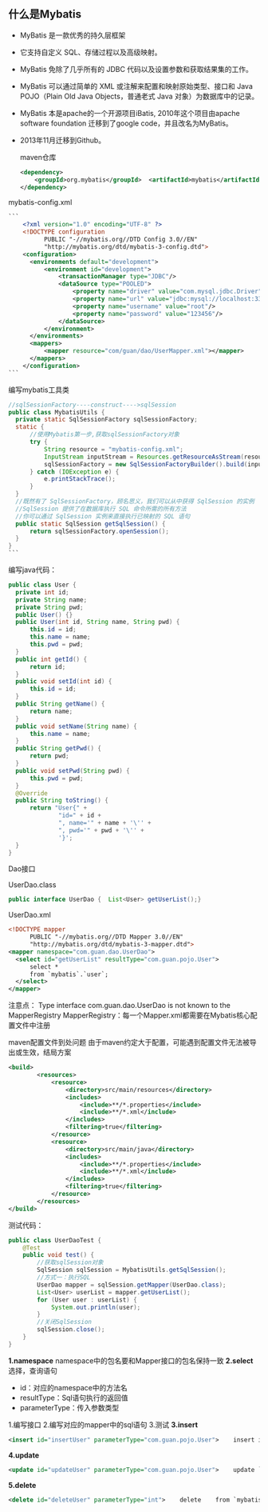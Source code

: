## 什么是Mybatis

- MyBatis 是一款优秀的持久层框架

- 它支持自定义 SQL、存储过程以及高级映射。

- MyBatis 免除了几乎所有的 JDBC 代码以及设置参数和获取结果集的工作。

- MyBatis 可以通过简单的 XML 或注解来配置和映射原始类型、接口和 Java POJO（Plain Old Java Objects，普通老式 Java 对象）为数据库中的记录。

- MyBatis 本是apache的一个开源项目iBatis, 2010年这个项目由apache software foundation 迁移到了google code，并且改名为MyBatis。

- 2013年11月迁移到Github。

  maven仓库

  ```xml
  <dependency>  
      <groupId>org.mybatis</groupId>  <artifactId>mybatis</artifactId>  <version>3.5.7</version>
  </dependency>
  ```

mybatis-config.xml

~~~xml
```
    <?xml version="1.0" encoding="UTF-8" ?>
    <!DOCTYPE configuration
          PUBLIC "-//mybatis.org//DTD Config 3.0//EN"
          "http://mybatis.org/dtd/mybatis-3-config.dtd">
    <configuration>
      <environments default="development">
          <environment id="development">
              <transactionManager type="JDBC"/>
              <dataSource type="POOLED">
                  <property name="driver" value="com.mysql.jdbc.Driver"/>
                  <property name="url" value="jdbc:mysql://localhost:3306/mybatis?useSSL=true&amp;useUnicode=true&amp;characterEncoding=utf-8"/>
                  <property name="username" value="root"/>
                  <property name="password" value="123456"/>
              </dataSource>
          </environment>
      </environments>
      <mappers>
          <mapper resource="com/guan/dao/UserMapper.xml"></mapper>
      </mappers>
    </configuration>
```
~~~

编写mybatis工具类

```java
//sqlSessionFactory----construct---->sqlSession
public class MybatisUtils {
  private static SqlSessionFactory sqlSessionFactory;
  static {
      //使用Mybatis第一步,获取sqlSessionFactory对象
      try {
          String resource = "mybatis-config.xml";
          InputStream inputStream = Resources.getResourceAsStream(resource);
          sqlSessionFactory = new SqlSessionFactoryBuilder().build(inputStream);
      } catch (IOException e) {
          e.printStackTrace();
      }
  }
  //既然有了 SqlSessionFactory，顾名思义，我们可以从中获得 SqlSession 的实例
  //SqlSession 提供了在数据库执行 SQL 命令所需的所有方法
  //你可以通过 SqlSession 实例来直接执行已映射的 SQL 语句
  public static SqlSession getSqlSession() {
      return sqlSessionFactory.openSession();
  }
}
​```
```



编写java代码：

```java
public class User {
  private int id;
  private String name;
  private String pwd;
  public User() {}
  public User(int id, String name, String pwd) {
      this.id = id;
      this.name = name;
      this.pwd = pwd;
  }
  public int getId() {
      return id;
  }
  public void setId(int id) {
      this.id = id;
  }
  public String getName() {
      return name;
  }
  public void setName(String name) {
      this.name = name;
  }
  public String getPwd() {
      return pwd;
  }
  public void setPwd(String pwd) {
      this.pwd = pwd;
  }
  @Override
  public String toString() {
      return "User{" +
              "id=" + id +
              ", name='" + name + '\'' +
              ", pwd='" + pwd + '\'' +
              '}';
  }
}
```

Dao接口

UserDao.class

```java
public interface UserDao {  List<User> getUserList();}
```

<!DOCTYPE configuration
      PUBLIC "-//mybatis.org//DTD Config 3.0//EN"
      "http://mybatis.org/dtd/mybatis-3-config.dtd">
<configuration>
  <environments default="development">
      <environment id="development">
          <transactionManager type="JDBC"/>
          <dataSource type="POOLED">
              <property name="driver" value="com.mysql.jdbc.Driver"/>
              <property name="url" value="jdbc:mysql://localhost:3306/mybatis?useSSL=true&amp;useUnicode=true&amp;characterEncoding=utf-8"/>
              <property name="username" value="root"/>
              <property name="password" value="123456"/>
          </dataSource>
      </environment>
  </environments>
  <mappers>
      <mapper resource="com/guan/dao/UserMapper.xml"></mapper>
  </mappers>
</configuration>

UserDao.xml



```xml
<!DOCTYPE mapper
      PUBLIC "-//mybatis.org//DTD Mapper 3.0//EN"
      "http://mybatis.org/dtd/mybatis-3-mapper.dtd">
<mapper namespace="com.guan.dao.UserDao">
  <select id="getUserList" resultType="com.guan.pojo.User">
      select *
      from `mybatis`.`user`;
  </select>
</mapper>
```

注意点：
Type interface com.guan.dao.UserDao is not known to the MapperRegistry
MapperRegistry：每一个Mapper.xml都需要在Mybatis核心配置文件中注册

maven配置文件到处问题
由于maven约定大于配置，可能遇到配置文件无法被导出或生效，结局方案

```xml
<build>
        <resources>
            <resource>
                <directory>src/main/resources</directory>
                <includes>
                    <include>**/*.properties</include>
                    <include>**/*.xml</include>
                </includes>
                <filtering>true</filtering>
            </resource>
            <resource>
                <directory>src/main/java</directory>
                <includes>
                    <include>**/*.properties</include>
                    <include>**/*.xml</include>
                </includes>
                <filtering>true</filtering>
            </resource>
        </resources>
</build>
```

测试代码：



```java
public class UserDaoTest {
    @Test
    public void test() {
        //获取sqlSession对象
        SqlSession sqlSession = MybatisUtils.getSqlSession();
        //方式一：执行SQL
        UserDao mapper = sqlSession.getMapper(UserDao.class);
        List<User> userList = mapper.getUserList();
        for (User user : userList) {
            System.out.println(user);
        }
        //关闭SqlSession
        sqlSession.close();
    }
}
```



**1.namespace**
namespace中的包名要和Mapper接口的包名保持一致
**2.select**
选择，查询语句

- id：对应的namespace中的方法名
- resultType：Sql语句执行的返回值
- parameterType：传入参数类型

1.编写接口
2.编写对应的mapper中的sql语句
3.测试
**3.insert**

```xml
<insert id="insertUser" parameterType="com.guan.pojo.User">    insert into `mybatis`.`user` values (#{id},#{name},#{pwd})</insert>
```

**4.update**

```xml
<update id="updateUser" parameterType="com.guan.pojo.User">    update `mybatis`.`user`    set name = #{name},pwd = #{pwd}    where id = #{id};</update>
```

**5.delete**

```xml
<delete id="deleteUser" parameterType="int">    delete    from `mybatis`.`user`    where id = #{id};</delete>
```